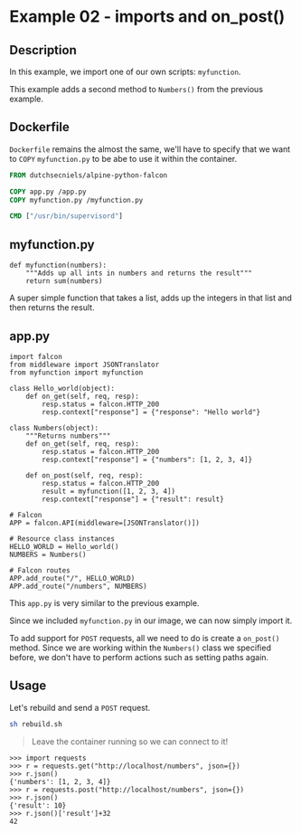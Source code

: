 # Example 02 - imports and on_post()

## Description
In this example, we import one of our own scripts: `myfunction`.

This example adds a second method to `Numbers()` from the previous example.

## Dockerfile
`Dockerfile` remains the almost the same, we'll have to specify that we want to `COPY` `myfunction.py` to be abe to use it within the container.

```Dockerfile
FROM dutchsecniels/alpine-python-falcon

COPY app.py /app.py
COPY myfunction.py /myfunction.py

CMD ["/usr/bin/supervisord"]
```

## myfunction.py

```python3
def myfunction(numbers):
    """Adds up all ints in numbers and returns the result"""
    return sum(numbers)
```
A super simple function that takes a list, adds up the integers in that list and then returns the result.

## app.py

```python3
import falcon
from middleware import JSONTranslator
from myfunction import myfunction

class Hello_world(object):
    def on_get(self, req, resp):
        resp.status = falcon.HTTP_200
        resp.context["response"] = {"response": "Hello world"}

class Numbers(object):
    """Returns numbers"""
    def on_get(self, req, resp):
        resp.status = falcon.HTTP_200
        resp.context["response"] = {"numbers": [1, 2, 3, 4]}

    def on_post(self, req, resp):
        resp.status = falcon.HTTP_200
        result = myfunction([1, 2, 3, 4])
        resp.context["response"] = {"result": result}

# Falcon
APP = falcon.API(middleware=[JSONTranslator()])

# Resource class instances
HELLO_WORLD = Hello_world()
NUMBERS = Numbers()

# Falcon routes
APP.add_route("/", HELLO_WORLD)
APP.add_route("/numbers", NUMBERS)
```

This `app.py` is very similar to the previous example.

Since we included `myfunction.py` in our image, we can now simply import it.

To add support for `POST` requests, all we need to do is create a `on_post()` method. Since we are working within the `Numbers()` class we specified before, we don't have to perform actions such as setting paths again.

## Usage

Let's rebuild and send a `POST` request.

```bash
sh rebuild.sh
```
> Leave the container running so we can connect to it!

```python3
>>> import requests
>>> r = requests.get("http://localhost/numbers", json={})
>>> r.json()
{'numbers': [1, 2, 3, 4]}
>>> r = requests.post("http://localhost/numbers", json={})
>>> r.json()
{'result': 10}
>>> r.json()['result']+32
42
```

